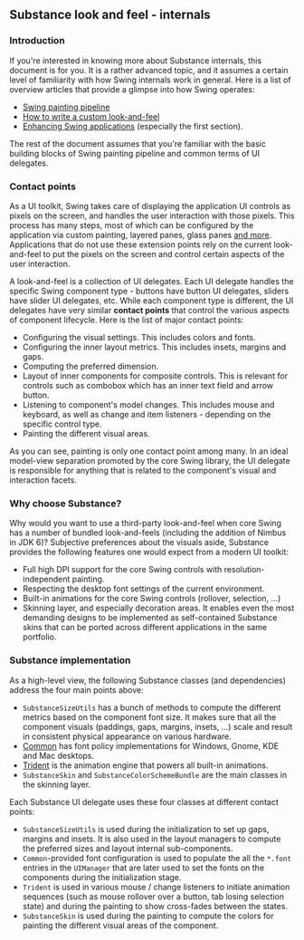 ## Substance look and feel - internals

### Introduction

If you're interested in knowing more about Substance internals, this document is for you. It is a rather advanced topic, and it assumes a certain level of familiarity with how Swing internals work in general. Here is a list of overview articles that provide a glimpse into how Swing operates:

* [Swing painting pipeline](http://www.pushing-pixels.org/2007/08/07/swing-painting-pipeline-the-conclusion.html)
* [How to write a custom look-and-feel](https://community.oracle.com/docs/DOC-983579)
* [Enhancing Swing applications](https://community.oracle.com/docs/DOC-983583) (especially the first section).

The rest of the document assumes that you're familiar with the basic building blocks of Swing painting pipeline and common terms of UI delegates.

### Contact points

As a UI toolkit, Swing takes care of displaying the application UI controls as pixels on the screen, and handles the user interaction with those pixels. This process has many steps, most of which can be configured by the application via custom painting, layered panes, glass panes [and more](http://www.pushing-pixels.org/2007/08/07/swing-painting-pipeline-the-conclusion.html). Applications that do not use these extension points rely on the current look-and-feel to put the pixels on the screen and control certain aspects of the user interaction.

A look-and-feel is a collection of UI delegates. Each UI delegate handles the specific Swing component type - buttons have button UI delegates, sliders have slider UI delegates, etc. While each component type is different, the UI delegates have very similar **contact points** that control the various aspects of component lifecycle. Here is the list of major contact points:

* Configuring the visual settings. This includes colors and fonts.
* Configuring the inner layout metrics. This includes insets, margins and gaps.
* Computing the preferred dimension.
* Layout of inner components for composite controls. This is relevant for controls such as combobox which has an inner text field and arrow button.
* Listening to component's model changes. This includes mouse and keyboard, as well as change and item listeners - depending on the specific control type.
* Painting the different visual areas.

As you can see, painting is only one contact point among many. In an ideal model-view separation promoted by the core Swing library, the UI delegate is responsible for anything that is related to the component's visual and interaction facets.

### Why choose Substance?

Why would you want to use a third-party look-and-feel when core Swing has a number of bundled look-and-feels (including the addition of Nimbus in JDK 6)? Subjective preferences about the visuals aside, Substance provides the following features one would expect from a modern UI toolkit:

* Full high DPI support for the core Swing controls with resolution-independent painting.
* Respecting the desktop font settings of the current environment.
* Built-in animations for the core Swing controls (rollover, selection, ...)
* Skinning layer, and especially decoration areas. It enables even the most demanding designs to be implemented as self-contained Substance skins that can be ported across different applications in the same portfolio.

### Substance implementation

As a high-level view, the following Substance classes (and dependencies) address the four main points above:

* `SubstanceSizeUtils` has a bunch of methods to compute the different metrics based on the component font size. It makes sure that all the component visuals (paddings, gaps, margins, insets, ...) scale and result in consistent physical appearance on various hardware.
* [Common](../common/common.md) has font policy implementations for Windows, Gnome, KDE and Mac desktops.
* [Trident](../trident.md) is the animation engine that powers all built-in animations.
* `SubstanceSkin` and `SubstanceColorSchemeBundle` are the main classes in the skinning layer.

Each Substance UI delegate uses these four classes at different contact points:

* `SubstanceSizeUtils` is used during the initialization to set up gaps, margins and insets. It is also used in the layout managers to compute the preferred sizes and layout internal sub-components.
* `Common`-provided font configuration is used to populate the all the `*.font` entries in the `UIManager` that are later used to set the fonts on the components during the initialization stage.
* `Trident` is used in various mouse / change listeners to initiate animation sequences (such as mouse rollover over a button, tab losing selection state) and during the painting to show cross-fades between the states.
* `SubstanceSkin` is used during the painting to compute the colors for painting the different visual areas of the component.
